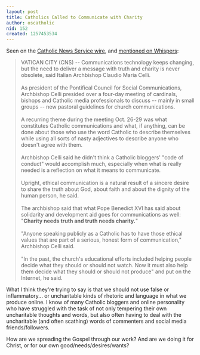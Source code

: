 ```yaml
---
layout: post
title: Catholics Called to Communicate with Charity
author: oscatholic
nid: 152
created: 1257453534
---
```

<p>Seen on the <a href="http://www.catholicnews.com/data/stories/cns/0904838.htm">Catholic News Service wire</a>, and <a href="http://whispersintheloggia.blogspot.com/2009/11/quote-of-day.html">mentioned on Whispers</a>:</p>
<blockquote>
<p>VATICAN CITY (CNS) -- Communications technology keeps changing, but the need to deliver a message with truth and charity is never obsolete, said Italian Archbishop Claudio Maria Celli.<br />
<br />
As president of the Pontifical Council for Social Communications, Archbishop Celli presided over a four-day meeting of cardinals, bishops and Catholic media professionals to discuss -- mainly in small groups -- new pastoral guidelines for church communications.<br />
<br />
A recurring theme during the meeting Oct. 26-29 was what constitutes Catholic communications and what, if anything, can be done about those who use the word Catholic to describe themselves while using all sorts of nasty adjectives to describe anyone who doesn't agree with them.<br />
<br />
Archbishop Celli said he didn't think a Catholic bloggers' &quot;code of conduct&quot; would accomplish much, especially when what is really needed is a reflection on what it means to communicate.<br />
<br />
Upright, ethical communication is a natural result of a sincere desire to share the truth about God, about faith and about the dignity of the human person, he said.<br />
<br />
The archbishop said that what Pope Benedict XVI has said about solidarity and development aid goes for communications as well: &quot;<strong>Charity needs truth and truth needs charity.</strong>&quot;<br />
<br />
&quot;Anyone speaking publicly as a Catholic has to have those ethical values that are part of a serious, honest form of communication,&quot; Archbishop Celli said.<br />
<br />
&quot;In the past, the church's educational efforts included helping people decide what they should or should not watch. Now it must also help them decide what they should or should not produce&quot; and put on the Internet, he said.</p>
</blockquote>
<p>What I think they're trying to say is that we should not use false or inflammatory... or uncharitable kinds of rhetoric and language in what we produce online. I know of many Catholic bloggers and online personality who have struggled with the task of not only tempering their own uncharitable thoughts and words, but also often having to deal with the uncharitable (and often scathing) words of commenters and social media friends/followers.</p>
<p>How are we spreading the Gospel through our work? And are we doing it for Christ, or for our own good/needs/desires/wants?</p>
